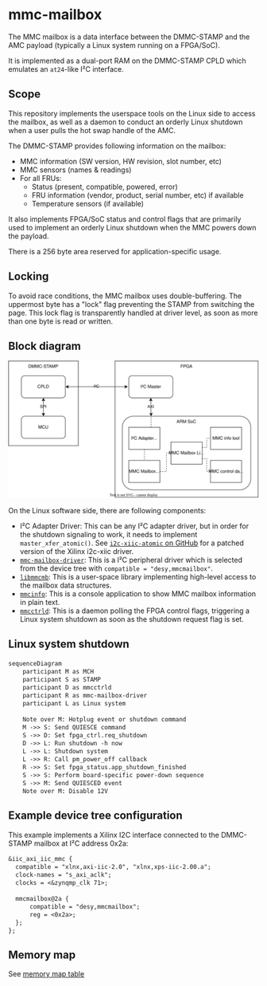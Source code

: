 # mmc-mailbox

The MMC mailbox is a data interface between the DMMC-STAMP and the AMC payload (typically a Linux system running on a FPGA/SoC).

It is implemented as a dual-port RAM on the DMMC-STAMP CPLD which emulates an `at24`-like I²C interface.

## Scope

This repository implements the userspace tools on the Linux side to access the mailbox, as well as a daemon to conduct an orderly Linux shutdown when a user pulls the hot swap handle of the AMC.

The DMMC-STAMP provides following information on the mailbox:

* MMC information (SW version, HW revision, slot number, etc)
* MMC sensors (names & readings)
* For all FRUs:
    * Status (present, compatible, powered, error)
    * FRU information (vendor, product, serial number, etc) if available
    * Temperature sensors (if available)

It also implements FPGA/SoC status and control flags that are primarily used to implement an orderly Linux shutdown when the MMC powers down the payload.

There is a 256 byte area reserved for application-specific usage.

## Locking

To avoid race conditions, the MMC mailbox uses double-buffering. The uppermost byte has a "lock" flag preventing the STAMP from switching the page. This lock flag is transparently handled at driver level, as soon as more than one byte is read or written.

## Block diagram

![Block diagram](doc/mmc-mailbox.svg)

On the Linux software side, there are following components:

* I²C Adapter Driver: This can be any I²C adapter driver, but in order for the shutdown signaling to work, it needs to implement `master_xfer_atomic()`. See [`i2c-xiic-atomic` on GitHub](https://github.com/MicroTCA-Tech-Lab/i2c-xiic-atomic) for a patched version of the Xilinx i2c-xiic driver.
* [`mmc-mailbox-driver`](https://github.com/MicroTCA-Tech-Lab/mmc-mailbox-driver): This is a I²C peripheral driver which is selected from the device tree with `compatible = "desy,mmcmailbox"`.
* [`libmmcmb`](mmcmb/mmcmb.h): This is a user-space library implementing high-level access to the mailbox data structures.
* [`mmcinfo`](mmcinfo.c): This is a console application to show MMC mailbox information in plain text.
* [`mmcctrld`](mmcctrld.c): This is a daemon polling the FPGA control flags, triggering a Linux system shutdown as soon as the shutdown request flag is set.

## Linux system shutdown

```mermaid
sequenceDiagram
    participant M as MCH
    participant S as STAMP
    participant D as mmcctrld
    participant R as mmc-mailbox-driver
    participant L as Linux system

    Note over M: Hotplug event or shutdown command
    M ->> S: Send QUIESCE command
    S ->> D: Set fpga_ctrl.req_shutdown
    D ->> L: Run shutdown -h now
    L ->> L: Shutdown system
    L ->> R: Call pm_power_off callback
    R ->> S: Set fpga_status.app_shutdown_finished
    S ->> S: Perform board-specific power-down sequence
    S ->> M: Send QUIESCED event
    Note over M: Disable 12V
```

## Example device tree configuration

This example implements a Xilinx I2C interface connected to the DMMC-STAMP mailbox at I²C address 0x2a:

```dts
&iic_axi_iic_mmc {
  compatible = "xlnx,axi-iic-2.0", "xlnx,xps-iic-2.00.a";
  clock-names = "s_axi_aclk";
  clocks = <&zynqmp_clk 71>;

  mmcmailbox@2a {
      compatible = "desy,mmcmailbox";
      reg = <0x2a>;
  };
};
```

## Memory map

See [memory map table](doc/mmc-fpga-data-interface.md)
